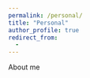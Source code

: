 ```yaml
---
permalink: /personal/
title: "Personal"
author_profile: true
redirect_from: 
  - 
---
```


About me
